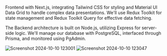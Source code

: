 Frontend with Next.js, integrating Tailwind CSS for styling and Material UI Data Grid to handle complex data presentations. We'll use Redux Toolkit for state management and Redux Toolkit Query for effective data fetching.

The Backend architecture is built on Node.js, utilizing Express for server-side logic. We'll manage our database with PostgreSQL, interfaced through Prisma, and monitored using PgAdmin.


![Screenshot 2024-10-10 123001](https://github.com/user-attachments/assets/fa5514bc-5ee9-4d77-9088-0bdfafd7c39b)
![Screenshot 2024-10-10 123047](https://github.com/user-attachments/assets/5a1a6ef6-d188-4350-bc34-1b9d89ae37ad)

